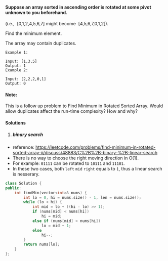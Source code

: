 #### Suppose an array sorted in ascending order is rotated at some pivot unknown to you beforehand.

(i.e.,  [0,1,2,4,5,6,7] might become  [4,5,6,7,0,1,2]).

Find the minimum element.

The array may contain duplicates.

```
Example 1:

Input: [1,3,5]
Output: 1
Example 2:

Input: [2,2,2,0,1]
Output: 0
```

#### Note:

This is a follow up problem to Find Minimum in Rotated Sorted Array.
Would allow duplicates affect the run-time complexity? How and why?


#### Solutions

1. ##### binary search

- reference: https://leetcode.com/problems/find-minimum-in-rotated-sorted-array-ii/discuss/48883/C%2B%2B-binary-%2B-linear-search
- There is no way to choose the right moving direction in O(1).
- For example: `01111` can be rotated to `10111` and `11101`.
- In these two cases, both `left` `mid` `right` equals to `1`, thus a linear search is nesserary.

```c++
class Solution {
public:
    int findMin(vector<int>& nums) {
        int lo = 0, hi = nums.size() - 1, len = nums.size();
        while (lo < hi) {
            int mid = lo + ((hi - lo) >> 1);
            if (nums[mid] < nums[hi])
                hi = mid;
            else if (nums[mid] > nums[hi])
                lo = mid + 1;
            else
                hi--;
        }
        return nums[lo];
    }
};
```